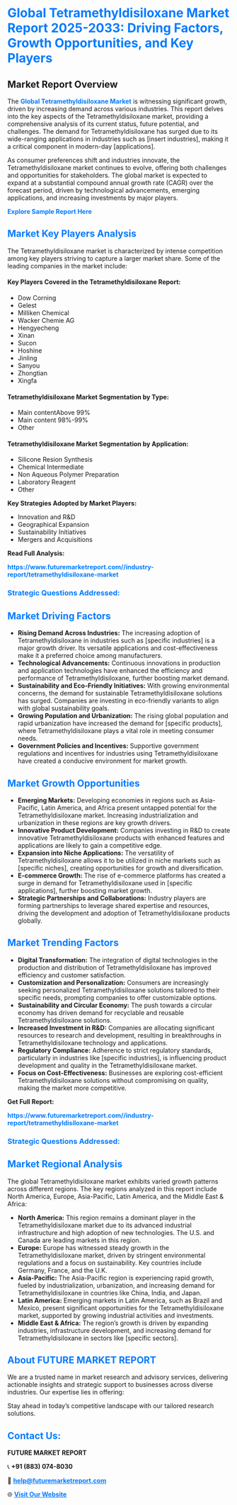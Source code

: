 <h1 style="color: #007BFF;">Global Tetramethyldisiloxane Market Report 2025-2033: Driving Factors, Growth Opportunities, and Key Players</h1>

<section id="overview">
<h2>Market Report Overview</h2>
<p>The <a href="https://www.futuremarketreport.com//industry-report/tetramethyldisiloxane-market" style="color: #007BFF; text-decoration: none;"><strong>Global Tetramethyldisiloxane Market</strong></a> is witnessing significant growth, driven by increasing demand across various industries. This report delves into the key aspects of the Tetramethyldisiloxane market, providing a comprehensive analysis of its current status, future potential, and challenges. The demand for Tetramethyldisiloxane has surged due to its wide-ranging applications in industries such as [insert industries], making it a critical component in modern-day [applications].</p>
<p>As consumer preferences shift and industries innovate, the Tetramethyldisiloxane market continues to evolve, offering both challenges and opportunities for stakeholders. The global market is expected to expand at a substantial compound annual growth rate (CAGR) over the forecast period, driven by technological advancements, emerging applications, and increasing investments by major players.</p>
</section>

<section id="overview">
<p><a href="https://www.futuremarketreport.com//request-sample/reportId=49116" style="color: #007BFF; text-decoration: none;"><strong>Explore Sample Report Here</strong></a></p>
</section>

<section id="key-players">
<h2 style="color: #007BFF;">Market Key Players Analysis</h2>
<p>The Tetramethyldisiloxane market is characterized by intense competition among key players striving to capture a larger market share. Some of the leading companies in the market include:</p>
<h4>Key Players Covered in the Tetramethyldisiloxane Report:</h4>
<ul><li>Dow Corning</li><li>Gelest</li><li>Milliken Chemical</li><li>Wacker Chemie AG</li><li>Hengyecheng</li><li>Xinan</li><li>Sucon</li><li>Hoshine</li><li>Jinling</li><li>Sanyou</li><li>Zhongtian</li><li>Xingfa</li></ul>
<h4>Tetramethyldisiloxane Market Segmentation by Type:</h4>
<ul><li>Main contentAbove 99%</li><li>Main content 98%-99%</li><li>Other</li></ul>

<h4>Tetramethyldisiloxane Market Segmentation by Application:</h4>
<ul><li>Silicone Resion Synthesis</li><li>Chemical Intermediate</li><li>Non Aqueous Polymer Preparation</li><li>Laboratory Reagent</li><li>Other</li></ul>
<p><strong>Key Strategies Adopted by Market Players:</strong></p>
<ul>
<li>Innovation and R&D</li>
<li>Geographical Expansion</li>
<li>Sustainability Initiatives</li>
<li>Mergers and Acquisitions</li>
</ul>
</section>

<section>
<p><strong>Read Full Analysis: </strong></p><a href="https://www.futuremarketreport.com//industry-report/tetramethyldisiloxane-market" style="color: #007BFF; text-decoration: none;"><strong>https://www.futuremarketreport.com//industry-report/tetramethyldisiloxane-market</strong></a>
<h3 style="color: #007BFF;">Strategic Questions Addressed:</h3>
</section>

<section id="driving-factors">
<h2 style="color: #007BFF;">Market Driving Factors</h2>
<ul>
<li><strong>Rising Demand Across Industries:</strong> The increasing adoption of Tetramethyldisiloxane in industries such as [specific industries] is a major growth driver. Its versatile applications and cost-effectiveness make it a preferred choice among manufacturers.</li>
<li><strong>Technological Advancements:</strong> Continuous innovations in production and application technologies have enhanced the efficiency and performance of Tetramethyldisiloxane, further boosting market demand.</li>
<li><strong>Sustainability and Eco-Friendly Initiatives:</strong> With growing environmental concerns, the demand for sustainable Tetramethyldisiloxane solutions has surged. Companies are investing in eco-friendly variants to align with global sustainability goals.</li>
<li><strong>Growing Population and Urbanization:</strong> The rising global population and rapid urbanization have increased the demand for [specific products], where Tetramethyldisiloxane plays a vital role in meeting consumer needs.</li>
<li><strong>Government Policies and Incentives:</strong> Supportive government regulations and incentives for industries using Tetramethyldisiloxane have created a conducive environment for market growth.</li>
</ul>
</section>

<section id="growth-opportunities">
<h2 style="color: #007BFF;">Market Growth Opportunities</h2>
<ul>
<li><strong>Emerging Markets:</strong> Developing economies in regions such as Asia-Pacific, Latin America, and Africa present untapped potential for the Tetramethyldisiloxane market. Increasing industrialization and urbanization in these regions are key growth drivers.</li>
<li><strong>Innovative Product Development:</strong> Companies investing in R&D to create innovative Tetramethyldisiloxane products with enhanced features and applications are likely to gain a competitive edge.</li>
<li><strong>Expansion into Niche Applications:</strong> The versatility of Tetramethyldisiloxane allows it to be utilized in niche markets such as [specific niches], creating opportunities for growth and diversification.</li>
<li><strong>E-commerce Growth:</strong> The rise of e-commerce platforms has created a surge in demand for Tetramethyldisiloxane used in [specific applications], further boosting market growth.</li>
<li><strong>Strategic Partnerships and Collaborations:</strong> Industry players are forming partnerships to leverage shared expertise and resources, driving the development and adoption of Tetramethyldisiloxane products globally.</li>
</ul>
</section>

<section id="trending-factors">
<h2 style="color: #007BFF;">Market Trending Factors</h2>
<ul>
<li><strong>Digital Transformation:</strong> The integration of digital technologies in the production and distribution of Tetramethyldisiloxane has improved efficiency and customer satisfaction.</li>
<li><strong>Customization and Personalization:</strong> Consumers are increasingly seeking personalized Tetramethyldisiloxane solutions tailored to their specific needs, prompting companies to offer customizable options.</li>
<li><strong>Sustainability and Circular Economy:</strong> The push towards a circular economy has driven demand for recyclable and reusable Tetramethyldisiloxane solutions.</li>
<li><strong>Increased Investment in R&D:</strong> Companies are allocating significant resources to research and development, resulting in breakthroughs in Tetramethyldisiloxane technology and applications.</li>
<li><strong>Regulatory Compliance:</strong> Adherence to strict regulatory standards, particularly in industries like [specific industries], is influencing product development and quality in the Tetramethyldisiloxane market.</li>
<li><strong>Focus on Cost-Effectiveness:</strong> Businesses are exploring cost-efficient Tetramethyldisiloxane solutions without compromising on quality, making the market more competitive.</li>
</ul>
</section>

<section>
<p><strong>Get Full Report: </strong></p><a href="https://www.futuremarketreport.com//industry-report/tetramethyldisiloxane-market" style="color: #007BFF; text-decoration: none;"><strong>https://www.futuremarketreport.com//industry-report/tetramethyldisiloxane-market</strong></a>
<h3 style="color: #007BFF;">Strategic Questions Addressed:</h3>
</section>


<section id="regional-analysis">
<h2 style="color: #007BFF;">Market Regional Analysis</h2>
<p>The global Tetramethyldisiloxane market exhibits varied growth patterns across different regions. The key regions analyzed in this report include North America, Europe, Asia-Pacific, Latin America, and the Middle East & Africa:</p>
<ul>
<li><strong>North America:</strong> This region remains a dominant player in the Tetramethyldisiloxane market due to its advanced industrial infrastructure and high adoption of new technologies. The U.S. and Canada are leading markets in this region.</li>
<li><strong>Europe:</strong> Europe has witnessed steady growth in the Tetramethyldisiloxane market, driven by stringent environmental regulations and a focus on sustainability. Key countries include Germany, France, and the U.K.</li>
<li><strong>Asia-Pacific:</strong> The Asia-Pacific region is experiencing rapid growth, fueled by industrialization, urbanization, and increasing demand for Tetramethyldisiloxane in countries like China, India, and Japan.</li>
<li><strong>Latin America:</strong> Emerging markets in Latin America, such as Brazil and Mexico, present significant opportunities for the Tetramethyldisiloxane market, supported by growing industrial activities and investments.</li>
<li><strong>Middle East & Africa:</strong> The region’s growth is driven by expanding industries, infrastructure development, and increasing demand for Tetramethyldisiloxane in sectors like [specific sectors].</li>
</ul>
</section>

<footer>
<h2 style="color: #007BFF;">About FUTURE MARKET REPORT</h2>
<p>We are a trusted name in market research and advisory services, delivering actionable insights and strategic support to businesses across diverse industries. Our expertise lies in offering:</p>

<p>Stay ahead in today’s competitive landscape with our tailored research solutions.</p>

<h2 style="color: #007BFF;">Contact Us:</h2>
<p><strong>FUTURE MARKET REPORT</strong></p>
<p>📞 <strong>+91 (883) 074-8030</strong></p>
<p>📧 <strong><a href="mailto:help@futuremarketreport.com" style="color: #007BFF;">help@futuremarketreport.com</a></strong></p>
<p>🌐 <strong><a href="https://www.futuremarketreport.com/" style="color: #007BFF;">Visit Our Website</a></strong></p>
</footer>